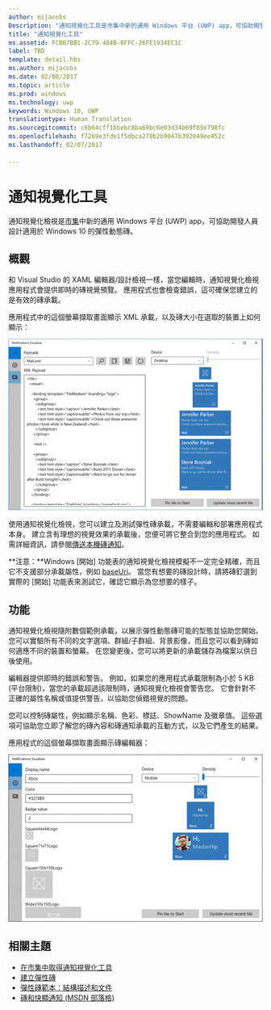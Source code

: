 ```yaml
---
author: mijacobs
Description: "通知視覺化工具是市集中新的通用 Windows 平台 (UWP) app，可協助開發人員設計適用於 Windows 10 的彈性動態磚。"
title: "通知視覺化工具"
ms.assetid: FCBB7BB1-2C79-484B-8FFC-26FE1934EC1C
label: TBD
template: detail.hbs
ms.author: mijacobs
ms.date: 02/08/2017
ms.topic: article
ms.prod: windows
ms.technology: uwp
keywords: Windows 10, UWP
translationtype: Human Translation
ms.sourcegitcommit: c6b64cff1bbebc8ba69bc6e03d34b69f85e798fc
ms.openlocfilehash: f7269e3fde1f5dbca278b2b9047b392049ee452c
ms.lasthandoff: 02/07/2017

---
```

# <a name="notifications-visualizer"></a>通知視覺化工具

<link rel="stylesheet" href="https://az835927.vo.msecnd.net/sites/uwp/Resources/css/custom.css"> 


通知視覺化檢視是[市集](https://www.microsoft.com/store/apps/notifications-visualizer/9nblggh5xsl1)中新的通用 Windows 平台 (UWP) app，可協助開發人員設計適用於 Windows 10 的彈性動態磚。

## <a name="overview"></a>概觀


和 Visual Studio 的 XAML 編輯器/設計檢視一樣，當您編輯時，通知視覺化檢視應用程式會提供即時的磚視覺預覽。 應用程式也會檢查錯誤，這可確保您建立的是有效的磚承載。

應用程式中的這個螢幕擷取畫面顯示 XML 承載，以及磚大小在選取的裝置上如何顯示：

![含有程式碼與磚的通知視覺化檢視應用程式編輯器的螢幕擷取畫面](images/notif-visualizer-001.png)

 

使用通知視覺化檢視，您可以建立及測試彈性磚承載，不需要編輯和部署應用程式本身。 建立含有理想的視覺效果的承載後，您便可將它整合到您的應用程式。 如需詳細資訊，請參閱[傳送本機磚通知](tiles-and-notifications-sending-a-local-tile-notification.md)。

**注意：**Windows [開始] 功能表的通知視覺化檢視模擬不一定完全精確，而且它不支援部分承載屬性，例如 [baseUri](https://msdn.microsoft.com/library/windows/apps/br208712)。 當您有想要的磚設計時，請將磚釘選到實際的 [開始] 功能表來測試它，確認它顯示為您想要的樣子。

 

## <a name="features"></a>功能


通知視覺化檢視隨附數個範例承載，以展示彈性動態磚可能的型態並協助您開始。 您可以實驗所有不同的文字選項、群組/子群組、背景影像，而且您可以看到磚如何適應不同的裝置和螢幕。 在您變更後，您可以將更新的承載儲存為檔案以供日後使用。

編輯器提供即時的錯誤和警告。 例如，如果您的應用程式承載限制為小於 5 KB (平台限制)，當您的承載超過該限制時，通知視覺化檢視會警告您。 它會針對不正確的屬性名稱或值提供警告，以協助您偵錯視覺的問題。

您可以控制磚屬性，例如顯示名稱、色彩、標誌、ShowName 及徽章值。 這些選項可協助您立即了解您的磚內容和磚通知承載的互動方式，以及它們產生的結果。

應用程式的這個螢幕擷取畫面顯示磚編輯器：

![含有磚的通知視覺化工具編輯器的螢幕擷取畫面](images/notif-visualizer-004.png)

 

## <a name="related-topics"></a>相關主題


* [在市集中取得通知視覺化工具](https://www.microsoft.com/store/apps/notifications-visualizer/9nblggh5xsl1)
* [建立彈性磚](tiles-and-notifications-create-adaptive-tiles.md)
* [彈性磚範本：結構描述和文件](tiles-and-notifications-adaptive-tiles-schema.md)
* [磚和快顯通知 (MSDN 部落格)](http://blogs.msdn.com/b/tiles_and_toasts/)
